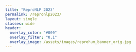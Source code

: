 ```yaml
---
title: "ReproNLP 2023"
permalink: /repronlp2023/
layout: single
classes: wide
header:
  overlay_color: "#000"
  overlay_filter: "0.1"
  overlay_image: /assets/images/reprohum_banner_orig.jpg
---
```


